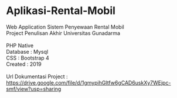 # Aplikasi-Rental-Mobil
Web Application Sistem Penyewaan Rental Mobil
<br>
Project Penulisan Akhir Universitas Gunadarma
<br>
<br>
PHP Native
<br>
Database : Mysql
<br>
CSS : Bootstrap 4
<br>
Created : 2019
<br>
<br>
Url Dokumentasi Project : https://drive.google.com/file/d/1gmypihGItfw6gCAD6uskXy7WEjpc-smf/view?usp=sharing
